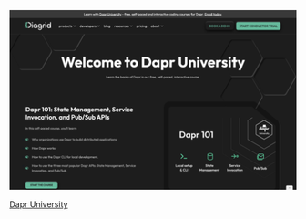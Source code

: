 ![Dapr University](../../images/dapr-university.png)

[Dapr University](https://www.diagrid.io/dapr-university)